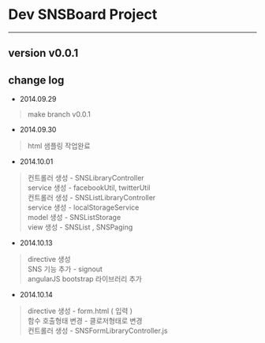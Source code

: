 # Dev SNSBoard Project   
---
## version v0.0.1  
## change log  
- 2014.09.29  
> make branch v0.0.1  
- 2014.09.30  
> html 샘플링 작업완료  
- 2014.10.01  
> 컨트롤러 생성 - SNSLibraryController  
> service 생성 - facebookUtil, twitterUtil  
> 컨트롤러 생성 - SNSListLibraryController  
> service 생성 - localStorageService  
> model 생성 - SNSListStorage  
> view 생성 -  SNSList , SNSPaging  
- 2014.10.13  
> directive 생성  
> SNS 기능 추가 - signout  
> angularJS bootstrap 라이브러리 추가  
- 2014.10.14  
> directive 생성 - form.html ( 입력 )  
> 함수 호출형태 변경 - 클로저형태로 변경  
> 컨트롤러 생성 - SNSFormLibraryController.js  
